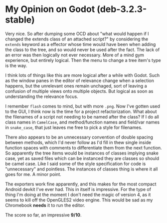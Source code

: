 # My Opinion on Godot (deb-3.2.3-stable)

Very nice. So after dumping some OCD about "what would happen if I changed the extends class of an attached script?"
by considering the `extends` keyword as a effector whose time would have been when adding the class to the tree, and
so would never be used after the fact. The lack of an error was then logically not ever necessary. More of a mind gym
experience, but entirely logical. Then the menu to change a tree item's type is the way.

I think lots of things like this are more logical after a while with Godot. Such as the window panes in the editor
of relevance change when a selection happens, but the unrelevant ones remain unchaged, sort of leaving a confusion
of multiple views onto multiple objects. But logical as soon as understanding the relevance focus.

I remember `flash` comes to mind, but with more `.png`. Now I've gotten used to the GUI, I think now is the time
for a project refactorization. What about the filenames of a script not needing to be named after the class?
If I do all class names in `CamelCase`, and method/function names and field/var names in `snake_case`, that just
leaves me free to pick a style for filenames.

There also appears to be an unnecessary convention of double spacing between methods, which I'd never follow as
I'd fill in thew single inside function spaces with comments to differentiate them from the next function.
So apparently the tree items would be instances of classes implying snake case, yet as saved files which can be
instanced they are classes so should be camel case. Like I said some of the style specification for code is "unnecessary"
and pointless. The instances of classes thing is where it all goes for me. A minor point.

The exporters work fine apparently, and this makes for the most compact Android devkit I've ever had. This in
itself is impressive. For the type of thing I'm doing at the moment I don't need the magic of version 4, as it
seems to kill off the OpenGLES2 video engine. This would be sad as my Chromebook **needs** it to run the editor.

The score so far, an impressive **9/10**.
